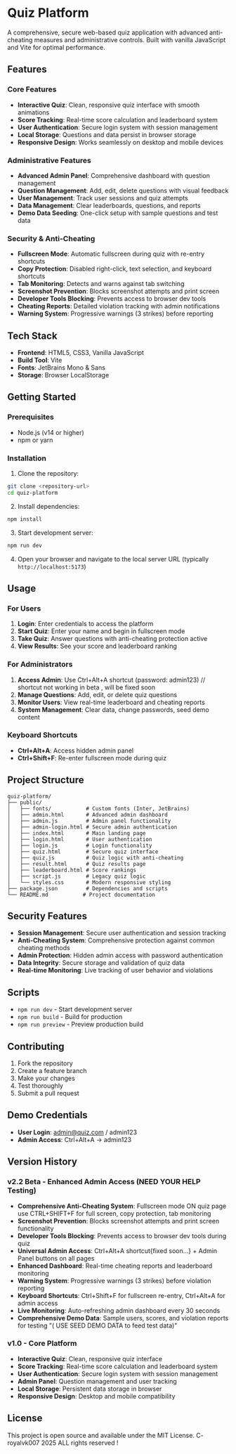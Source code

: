 # Quiz Platform

A comprehensive, secure web-based quiz application with advanced anti-cheating measures and administrative controls. Built with vanilla JavaScript and Vite for optimal performance.

## Features

### Core Features
- **Interactive Quiz**: Clean, responsive quiz interface with smooth animations
- **Score Tracking**: Real-time score calculation and leaderboard system
- **User Authentication**: Secure login system with session management
- **Local Storage**: Questions and data persist in browser storage
- **Responsive Design**: Works seamlessly on desktop and mobile devices

### Administrative Features
- **Advanced Admin Panel**: Comprehensive dashboard with question management
- **Question Management**: Add, edit, delete questions with visual feedback
- **User Management**: Track user sessions and quiz attempts
- **Data Management**: Clear leaderboards, questions, and reports
- **Demo Data Seeding**: One-click setup with sample questions and test data

### Security & Anti-Cheating
- **Fullscreen Mode**: Automatic fullscreen during quiz with re-entry shortcuts
- **Copy Protection**: Disabled right-click, text selection, and keyboard shortcuts
- **Tab Monitoring**: Detects and warns against tab switching
- **Screenshot Prevention**: Blocks screenshot attempts and print screen
- **Developer Tools Blocking**: Prevents access to browser dev tools
- **Cheating Reports**: Detailed violation tracking with admin notifications
- **Warning System**: Progressive warnings (3 strikes) before reporting



## Tech Stack

- **Frontend**: HTML5, CSS3, Vanilla JavaScript
- **Build Tool**: Vite
- **Fonts**: JetBrains Mono & Sans
- **Storage**: Browser LocalStorage

## Getting Started

### Prerequisites
- Node.js (v14 or higher)
- npm or yarn

### Installation

1. Clone the repository:
```bash
git clone <repository-url>
cd quiz-platform
```

2. Install dependencies:
```bash
npm install
```

3. Start development server:
```bash
npm run dev
```

4. Open your browser and navigate to the local server URL (typically `http://localhost:5173`)

## Usage

### For Users
1. **Login**: Enter credentials to access the platform
2. **Start Quiz**: Enter your name and begin in fullscreen mode
3. **Take Quiz**: Answer questions with anti-cheating protection active
4. **View Results**: See your score and leaderboard ranking

### For Administrators
1. **Access Admin**: Use Ctrl+Alt+A shortcut (password: admin123) // shortcut not working in beta , will be fixed soon 
2. **Manage Questions**: Add, edit, or delete quiz questions
3. **Monitor Users**: View real-time leaderboard and cheating reports
4. **System Management**: Clear data, change passwords, seed demo content

### Keyboard Shortcuts
- **Ctrl+Alt+A**: Access hidden admin panel
- **Ctrl+Shift+F**: Re-enter fullscreen mode during quiz

## Project Structure

```
quiz-platform/
├── public/
│   ├── fonts/           # Custom fonts (Inter, JetBrains)
│   ├── admin.html       # Advanced admin dashboard
│   ├── admin.js         # Admin panel functionality
│   ├── admin-login.html # Secure admin authentication
│   ├── index.html       # Main landing page
│   ├── login.html       # User authentication
│   ├── login.js         # Login functionality
│   ├── quiz.html        # Secure quiz interface
│   ├── quiz.js          # Quiz logic with anti-cheating
│   ├── result.html      # Quiz results page
│   ├── leaderboard.html # Score rankings
│   ├── script.js        # Legacy quiz logic
│   └── styles.css       # Modern responsive styling
├── package.json         # Dependencies and scripts
└── README.md           # Project documentation
```

## Security Features

- **Session Management**: Secure user authentication and session tracking
- **Anti-Cheating System**: Comprehensive protection against common cheating methods
- **Admin Protection**: Hidden admin access with password authentication
- **Data Integrity**: Secure storage and validation of quiz data
- **Real-time Monitoring**: Live tracking of user behavior and violations

## Scripts

- `npm run dev` - Start development server
- `npm run build` - Build for production
- `npm run preview` - Preview production build

## Contributing

1. Fork the repository
2. Create a feature branch
3. Make your changes
4. Test thoroughly
5. Submit a pull request

## Demo Credentials

- **User Login**: admin@quiz.com / admin123
- **Admin Access**: Ctrl+Alt+A → admin123

## Version History

### v2.2 Beta - Enhanced Admin Access (NEED YOUR HELP Testing) 
- **Comprehensive Anti-Cheating System**: Fullscreen mode ON quiz page use CTRL+SHIFT+F for full screen, copy protection, tab monitoring
- **Screenshot Prevention**: Blocks screenshot attempts and print screen functionality
- **Developer Tools Blocking**: Prevents access to browser dev tools during quiz
- **Universal Admin Access**: Ctrl+Alt+A shortcut{fixed soon...} + Admin Panel buttons on all pages
- **Enhanced Dashboard**: Real-time cheating reports and leaderboard monitoring
- **Warning System**: Progressive warnings (3 strikes) before violation reporting
- **Keyboard Shortcuts**: Ctrl+Shift+F for fullscreen re-entry, Ctrl+Alt+A for admin access
- **Live Monitoring**: Auto-refreshing admin dashboard every 30 seconds
- **Comprehensive Demo Data**: Sample users, scores, and violation reports for testing "( USE SEED DEMO DATA to feed test data)"

### v1.0 - Core Platform
- **Interactive Quiz**: Clean, responsive quiz interface
- **Score Tracking**: Real-time score calculation and leaderboard system
- **User Authentication**: Secure login system with session management
- **Admin Panel**: Question management and user tracking
- **Local Storage**: Persistent data storage in browser
- **Responsive Design**: Desktop and mobile compatibility

## License

This project is open source and available under the MIT License. C- royalvk007 2025 ALL rights reserved !
